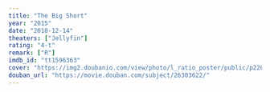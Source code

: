 ```yaml
---
title: "The Big Short"
year: "2015"
date: "2018-12-14"
theaters: ["Jellyfin"]
rating: "4-t"
remark: ["R"]
imdb_id: "tt1596363"
cover: "https://img2.doubanio.com/view/photo/l_ratio_poster/public/p2283531871.jpg"
douban_url: "https://movie.douban.com/subject/26303622/"
---
```

